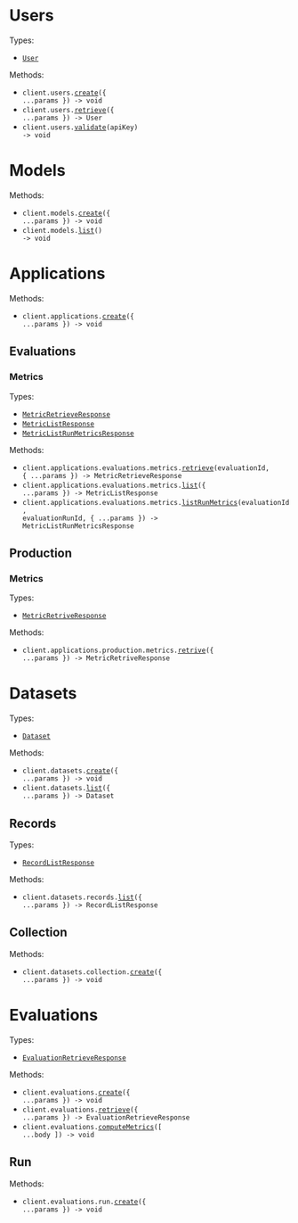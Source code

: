 # Users

Types:

- <code><a href="./src/resources/users.ts">User</a></code>

Methods:

- <code title="post /v1/user">client.users.<a href="./src/resources/users.ts">create</a>({ ...params }) -> void</code>
- <code title="get /v1/user">client.users.<a href="./src/resources/users.ts">retrieve</a>({ ...params }) -> User</code>
- <code title="get /v1/api-key/{api_key}/validate">client.users.<a href="./src/resources/users.ts">validate</a>(apiKey) -> void</code>

# Models

Methods:

- <code title="post /v1/model">client.models.<a href="./src/resources/models.ts">create</a>({ ...params }) -> void</code>
- <code title="get /v1/list-model-types">client.models.<a href="./src/resources/models.ts">list</a>() -> void</code>

# Applications

Methods:

- <code title="post /v1/application">client.applications.<a href="./src/resources/applications/applications.ts">create</a>({ ...params }) -> void</code>

## Evaluations

### Metrics

Types:

- <code><a href="./src/resources/applications/evaluations/metrics.ts">MetricRetrieveResponse</a></code>
- <code><a href="./src/resources/applications/evaluations/metrics.ts">MetricListResponse</a></code>
- <code><a href="./src/resources/applications/evaluations/metrics.ts">MetricListRunMetricsResponse</a></code>

Methods:

- <code title="get /v1/application/evaluations/{evaluation_id}/metrics">client.applications.evaluations.metrics.<a href="./src/resources/applications/evaluations/metrics.ts">retrieve</a>(evaluationId, { ...params }) -> MetricRetrieveResponse</code>
- <code title="get /v1/application/evaluations/metrics">client.applications.evaluations.metrics.<a href="./src/resources/applications/evaluations/metrics.ts">list</a>({ ...params }) -> MetricListResponse</code>
- <code title="get /v1/application/evaluations/{evaluation_id}/run/{evaluation_run_id}/metrics">client.applications.evaluations.metrics.<a href="./src/resources/applications/evaluations/metrics.ts">listRunMetrics</a>(evaluationId, evaluationRunId, { ...params }) -> MetricListRunMetricsResponse</code>

## Production

### Metrics

Types:

- <code><a href="./src/resources/applications/production/metrics.ts">MetricRetriveResponse</a></code>

Methods:

- <code title="get /v1/application/production/metrics">client.applications.production.metrics.<a href="./src/resources/applications/production/metrics.ts">retrive</a>({ ...params }) -> MetricRetriveResponse</code>

# Datasets

Types:

- <code><a href="./src/resources/datasets/datasets.ts">Dataset</a></code>

Methods:

- <code title="post /v1/dataset">client.datasets.<a href="./src/resources/datasets/datasets.ts">create</a>({ ...params }) -> void</code>
- <code title="get /v1/dataset">client.datasets.<a href="./src/resources/datasets/datasets.ts">list</a>({ ...params }) -> Dataset</code>

## Records

Types:

- <code><a href="./src/resources/datasets/records.ts">RecordListResponse</a></code>

Methods:

- <code title="get /v1/dataset-records">client.datasets.records.<a href="./src/resources/datasets/records.ts">list</a>({ ...params }) -> RecordListResponse</code>

## Collection

Methods:

- <code title="post /v1/dataset-collection">client.datasets.collection.<a href="./src/resources/datasets/collection.ts">create</a>({ ...params }) -> void</code>

# Evaluations

Types:

- <code><a href="./src/resources/evaluations/evaluations.ts">EvaluationRetrieveResponse</a></code>

Methods:

- <code title="post /v1/evaluation">client.evaluations.<a href="./src/resources/evaluations/evaluations.ts">create</a>({ ...params }) -> void</code>
- <code title="get /v1/evaluations">client.evaluations.<a href="./src/resources/evaluations/evaluations.ts">retrieve</a>({ ...params }) -> EvaluationRetrieveResponse</code>
- <code title="post /v1/save-compute-metrics">client.evaluations.<a href="./src/resources/evaluations/evaluations.ts">computeMetrics</a>([ ...body ]) -> void</code>

## Run

Methods:

- <code title="post /v1/evaluation-run">client.evaluations.run.<a href="./src/resources/evaluations/run.ts">create</a>({ ...params }) -> void</code>
